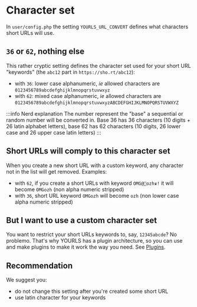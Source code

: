 # Character set

In `user/config.php` the setting `YOURLS_URL_CONVERT` defines what characters short URLs will use.

## `36` or `62`, nothing else

This rather cryptic setting defines the character set used for your short URL "keywords" (the `abc12` part in `https://sho.rt/abc12`):

- with `36`: lower case alphanumeric, _ie_ allowed characters are `0123456789abcdefghijklmnopqrstuvwxyz`
- with `62`: mixed case alphanumeric, _ie_ allowed characters are `0123456789abcdefghijklmnopqrstuvwxyzABCDEFGHIJKLMNOPQRSTUVWXYZ`

:::info Nerd explanation
The number represent the "base" a sequential or random number will be converted in. Base 36 has 36 characters (10 digits + 26 latin alphabet letters), base 62 has 62 characters (10 digits, 26 lower case and 26 upper case latin letters)
:::

## Short URLs will comply to this character set

When you create a new short URL with a custom keyword, any character not in the list will get removed. Examples:

- with `62`, if you create a short URLs with keyword `OMG@🤒ozh♛!` it will become `OMGozh` (non alpha numeric stripped)
- with `36`, short URL keyword `OMGozh` will become `ozh` (non lower case alpha numeric stripped)

## But I want to use a custom character set

You want to restrict your short URLs keywords to, say, `12345abcde`? No problemo. That's why YOURLS has a plugin architecture, so you can use and make plugins to make it work the way you need. See [Plugins](/guide/extend/plugins).

## Recommendation

We suggest you:

- do not change this setting after you're created some short URL
- use latin character for your keywords
